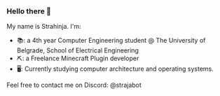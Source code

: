 ### Hello there 👋
My name is Strahinja. I'm:

- 📚: a 4th year Computer Engineering student @ The University of Belgrade, School of Electrical Engineering
- ⛏️: a Freelance Minecraft Plugin developer
- 🖥️: Currently studying computer architecture and operating systems.

Feel free to contact me on Discord: @strajabot
